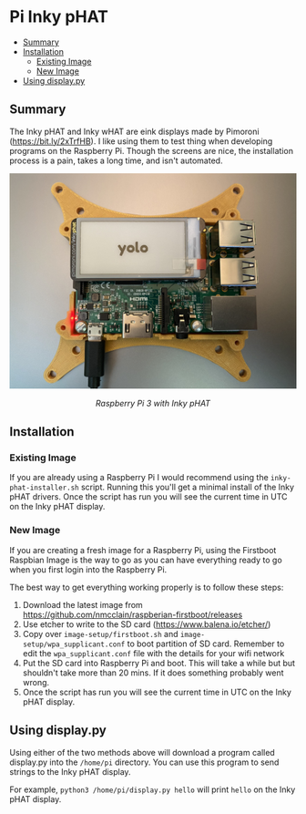 # Pi Inky pHAT
<!-- vscode-markdown-toc -->
* [Summary](#Summary)
* [Installation](#Installation)
	* [Existing Image](#ExistingImage)
	* [New Image](#NewImage)
* [Using display.py](#Usingdisplay.py)

<!-- vscode-markdown-toc-config
	numbering=false
	autoSave=true
	/vscode-markdown-toc-config -->
<!-- /vscode-markdown-toc -->

## <a name='Summary'></a>Summary

The Inky pHAT and Inky wHAT are eink displays made by Pimoroni (<https://bit.ly/2xTrfHB>). I like using them to test thing when developing programs on the Raspberry Pi. Though the screens are nice, the installation process is a pain, takes a long time, and isn't automated.

![Diagram](https://raw.githubusercontent.com/himalayanelixir/pi-inky-phat/master/docs/pi-inky-phat.jpg)
<p align="center"><i>Raspberry Pi 3 with Inky pHAT</i></p>

## <a name='Installation'></a>Installation

### <a name='ExistingImage'></a>Existing Image

If you are already using a Raspberry Pi I would recommend using the ```inky-phat-installer.sh``` script. Running this you'll get a minimal install of the Inky pHAT drivers. Once the script has run you will see the current time in UTC on the Inky pHAT display.

### <a name='NewImage'></a>New Image

If you are creating a fresh image for a Raspberry Pi, using the Firstboot Raspbian Image is the way to go as you can have everything ready to go when you first login into the Raspberry Pi.

The best way to get everything working properly is to follow these steps:

1. Download the latest image from <https://github.com/nmcclain/raspberian-firstboot/releases>
2. Use etcher to write to the SD card (<https://www.balena.io/etcher/>)
3. Copy over ```image-setup/firstboot.sh``` and ```image-setup/wpa_supplicant.conf``` to boot partition of SD card. Remember to edit the `wpa_supplicant.conf` file with the details for your wifi network
4. Put the SD card into Raspberry Pi and boot. This will take a while but but shouldn't take more than 20 mins. If it does something probably went wrong.
5. Once the script has run you will see the current time in UTC on the Inky pHAT display.

## <a name='Usingdisplay.py'></a>Using display.py

Using either of the two methods above will download a program called display.py into the ```/home/pi``` directory. You can use this program to send strings to the Inky pHAT display.

For example, `python3 /home/pi/display.py hello` will print ```hello``` on the Inky pHAT display.
